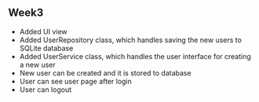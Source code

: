 ## Week3
- Added UI view
- Added UserRepository class, which handles saving the new users to SQLite database
- Added UserService class, which handles the user interface for creating a new user
- New user can be created and it is stored to database
- User can see user page after login
- User can logout